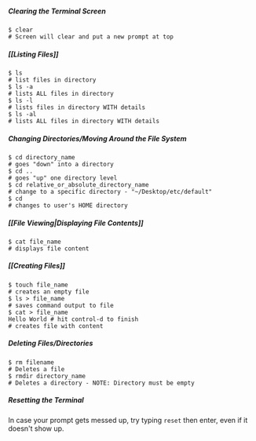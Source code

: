##### Clearing the Terminal Screen
```
$ clear
# Screen will clear and put a new prompt at top
```

#####  [[Listing Files]]
```
$ ls
# list files in directory
$ ls -a
# lists ALL files in directory
$ ls -l
# lists files in directory WITH details
$ ls -al
# lists ALL files in directory WITH details
```

##### Changing Directories/Moving Around the File System
```
$ cd directory_name
# goes "down" into a directory
$ cd ..
# goes "up" one directory level
$ cd relative_or_absolute_directory_name
# change to a specific directory - "~/Desktop/etc/default"
$ cd
# changes to user's HOME directory
```

##### [[File Viewing|Displaying File Contents]]
```
$ cat file_name
# displays file content
```

##### [[Creating Files]]
```
$ touch file_name
# creates an empty file
$ ls > file_name
# saves command output to file
$ cat > file_name
Hello World # hit control-d to finish
# creates file with content
```

##### Deleting Files/Directories
```
$ rm filename
# Deletes a file
$ rmdir directory_name
# Deletes a directory - NOTE: Directory must be empty
```

##### **Resetting the Terminal**
In case your prompt gets messed up, try typing `reset` then enter, even if it doesn't show up.

